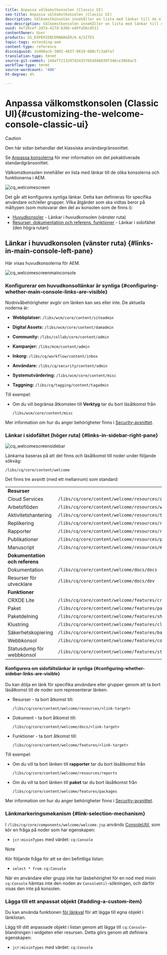 ```yaml
---
title: Anpassa välkomstkonsolen (Classic UI)
seo-title: Anpassa välkomstkonsolen (Classic UI)
description: Välkomstkonsolen innehåller en lista med länkar till de olika konsolerna och funktionerna i AEM
seo-description: Välkomstkonsolen innehåller en lista med länkar till de olika konsolerna och funktionerna i AEM
uuid: 4ef20cef-2d7a-417d-b36b-ed4fa56cd511
contentOwner: User
products: SG_EXPERIENCEMANAGER/6.4/SITES
topic-tags: extending-aem
content-type: reference
discoiquuid: 2e408acb-3802-4837-8619-688cfc3abfa7
translation-type: tm+mt
source-git-commit: 14daff213297d2435765dd46039f346ce3868ac5
workflow-type: tm+mt
source-wordcount: '486'
ht-degree: 4%

---
```



# Anpassa välkomstkonsolen (Classic UI){#customizing-the-welcome-console-classic-ui}

>[!CAUTION]
>
>Den här sidan behandlar det klassiska användargränssnittet.
>
>Se [Anpassa konsolerna](/help/sites-developing/customizing-consoles-touch.md) för mer information om det pekaktiverade standardgränssnittet.

Välkomstkonsolen innehåller en lista med länkar till de olika konsolerna och funktionerna i AEM.

![cq_welcomescreen](assets/cq_welcomescreen.png)

Det går att konfigurera synliga länkar. Detta kan definieras för specifika användare och/eller grupper. Vilka åtgärder som ska vidtas beror på måltypen (som motsvarar den del av konsolen som de finns i):

* [Huvudkonsoler](#links-in-main-console-left-pane)  - Länkar i huvudkonsolen (vänster ruta)
* [Resurser, dokumentation och referens, funktioner](#links-in-sidebar-right-pane)  - Länkar i sidofältet (den högra rutan)

## Länkar i huvudkonsolen (vänster ruta) {#links-in-main-console-left-pane}

Här visas huvudkonsolerna för AEM.

![cq_welcomescreenmainconsole](assets/cq_welcomescreenmainconsole.png)

### Konfigurerar om huvudkonsollänkar är synliga {#configuring-whether-main-console-links-are-visible}

Nodnivåbehörigheter avgör om länken kan ses eller inte. De aktuella noderna är:

* **Webbplatser:** `/libs/wcm/core/content/siteadmin`

* **Digital Assets:** `/libs/wcm/core/content/damadmin`

* **Community:** `/libs/collab/core/content/admin`

* **Kampanjer:** `/libs/mcm/content/admin`

* **Inkorg:** `/libs/cq/workflow/content/inbox`

* **Användare:** `/libs/cq/security/content/admin`

* **Systemutvärdering:** `/libs/wcm/core/content/misc`

* **Taggning:** `/libs/cq/tagging/content/tagadmin`

Till exempel:

* Om du vill begränsa åtkomsten till **Verktyg** tar du bort läsåtkomst från

   `/libs/wcm/core/content/misc`

Mer information om hur du anger behörigheter finns i [Security-avsnittet](/help/sites-administering/security.md).

### Länkar i sidofältet (höger ruta) {#links-in-sidebar-right-pane}

![cq_welcomescreensidebar](assets/cq_welcomescreensidebar.png)

Länkarna baseras på att det finns *och* läsåtkomst till noder under följande sökväg:

`/libs/cq/core/content/welcome`

Det finns tre avsnitt (med ett mellanrum) som standard:

<table> 
 <tbody> 
  <tr> 
   <td><strong>Resurser</strong></td> 
   <td> </td> 
  </tr> 
  <tr> 
   <td> Cloud Services</td> 
   <td><code>/libs/cq/core/content/welcome/resources/cloudservices</code></td> 
  </tr> 
  <tr> 
   <td> Arbetsflöden</td> 
   <td><code>/libs/cq/core/content/welcome/resources/workflows</code></td> 
  </tr> 
  <tr> 
   <td> Aktivitetshantering</td> 
   <td><code>/libs/cq/core/content/welcome/resources/taskmanager</code></td> 
  </tr> 
  <tr> 
   <td> Replikering</td> 
   <td><code>/libs/cq/core/content/welcome/resources/replication</code></td> 
  </tr> 
  <tr> 
   <td> Rapporter</td> 
   <td><code>/libs/cq/core/content/welcome/resources/reports</code></td> 
  </tr> 
  <tr> 
   <td> Publikationer</td> 
   <td><code>/libs/cq/core/content/welcome/resources/publishingadmin</code></td> 
  </tr> 
  <tr> 
   <td> Manuscript</td> 
   <td><code>/libs/cq/core/content/welcome/resources/manuscriptsadmin</code></td> 
  </tr> 
  <tr> 
   <td><strong>Dokumentation och referens</strong></td> 
   <td> </td> 
  </tr> 
  <tr> 
   <td> Dokumentation</td> 
   <td><code>/libs/cq/core/content/welcome/docs/docs</code></td> 
  </tr> 
  <tr> 
   <td> Resurser för utvecklare</td> 
   <td><code>/libs/cq/core/content/welcome/docs/dev</code></td> 
  </tr> 
  <tr> 
   <td><strong>Funktioner</strong></td> 
   <td> </td> 
  </tr> 
  <tr> 
   <td> CRXDE Lite</td> 
   <td><code>/libs/cq/core/content/welcome/features/crxde</code></td> 
  </tr> 
  <tr> 
   <td> Paket</td> 
   <td><code>/libs/cq/core/content/welcome/features/packages</code></td> 
  </tr> 
  <tr> 
   <td> Paketdelning</td> 
   <td><code>/libs/cq/core/content/welcome/features/share</code></td> 
  </tr> 
  <tr> 
   <td> Klustring</td> 
   <td><code>/libs/cq/core/content/welcome/features/cluster</code></td> 
  </tr> 
  <tr> 
   <td> Säkerhetskopiering</td> 
   <td><code>/libs/cq/core/content/welcome/features/backup</code></td> 
  </tr> 
  <tr> 
   <td> Webbkonsol<br /> </td> 
   <td><code>/libs/cq/core/content/welcome/features/config</code></td> 
  </tr> 
  <tr> 
   <td> Statusdump för webbkonsol<br /> </td> 
   <td><code>/libs/cq/core/content/welcome/features/statusdump</code></td> 
  </tr> 
 </tbody> 
</table>

#### Konfigurera om sidofältslänkar är synliga {#configuring-whether-sidebar-links-are-visible}

Du kan dölja en länk för specifika användare eller grupper genom att ta bort läsåtkomst till de noder som representerar länken.

* Resurser - ta bort åtkomst till:

   `/libs/cq/core/content/welcome/resources/<link-target>`

* Dokument - ta bort åtkomst till:

   `/libs/cq/core/content/welcome/docs/<link-target>`

* Funktioner - ta bort åtkomst till:

   `/libs/cq/core/content/welcome/features/<link-target>`

Till exempel:

* Om du vill ta bort länken till **rapporter** tar du bort läsåtkomst från

   `/libs/cq/core/content/welcome/resources/reports`

* Om du vill ta bort länken till **paket** tar du bort läsåtkomst från

   `/libs/cq/core/content/welcome/features/packages`

Mer information om hur du anger behörigheter finns i [Security-avsnittet](/help/sites-administering/security.md).

### Länkmarkeringsmekanism {#link-selection-mechanism}

I `/libs/cq/core/components/welcome/welcome.jsp` används [ConsoleUtil](https://helpx.adobe.com/experience-manager/6-4/sites/developing/using/reference-materials/javadoc/com/day/cq/commons/ConsoleUtil.html), som kör en fråga på noder som har egenskapen:

* `jcr:mixinTypes` med värdet:  `cq:Console`

>[!NOTE]
>
>Kör följande fråga för att se den befintliga listan:
>
>* `select * from cq:Console`

>



När en användare eller grupp inte har läsbehörighet för en nod med mixin `cq:Console` hämtas inte den noden av `ConsoleUtil`-sökningen, och därför visas den inte på konsolen.

### Lägga till ett anpassat objekt {#adding-a-custom-item}

Du kan använda funktionen [för länkval](#link-selection-mechanism) för att lägga till egna objekt i länklistan.

Lägg till ditt anpassade objekt i listan genom att lägga till `cq:Console`-blandningen i widgeten eller resursen. Detta görs genom att definiera egenskapen:

* `jcr:mixinTypes` med värdet:  `cq:Console`

